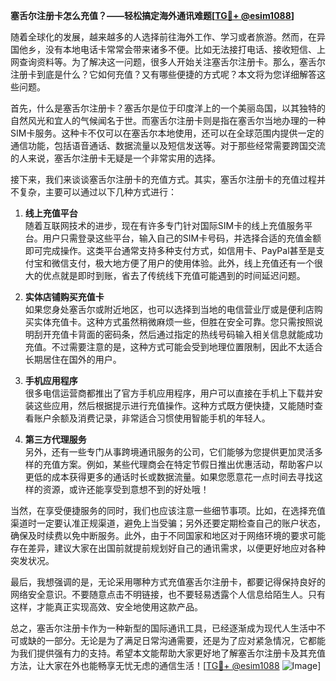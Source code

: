 **塞舌尔注册卡怎么充值？——轻松搞定海外通讯难题[[TG💪+ @esim1088](https://t.me/s/esim1088)]**

随着全球化的发展，越来越多的人选择前往海外工作、学习或者旅游。然而，在异国他乡，没有本地电话卡常常会带来诸多不便。比如无法接打电话、接收短信、上网查询资料等。为了解决这一问题，很多人开始关注塞舌尔注册卡。那么，塞舌尔注册卡到底是什么？它如何充值？又有哪些便捷的方式呢？本文将为您详细解答这些问题。

首先，什么是塞舌尔注册卡？塞舌尔是位于印度洋上的一个美丽岛国，以其独特的自然风光和宜人的气候闻名于世。而塞舌尔注册卡则是指在塞舌尔当地办理的一种SIM卡服务。这种卡不仅可以在塞舌尔本地使用，还可以在全球范围内提供一定的通信功能，包括语音通话、数据流量以及短信发送等。对于那些经常需要跨国交流的人来说，塞舌尔注册卡无疑是一个非常实用的选择。

接下来，我们来谈谈塞舌尔注册卡的充值方式。其实，塞舌尔注册卡的充值过程并不复杂，主要可以通过以下几种方式进行：

1. **线上充值平台**  
   随着互联网技术的进步，现在有许多专门针对国际SIM卡的线上充值服务平台。用户只需登录这些平台，输入自己的SIM卡号码，并选择合适的充值金额即可完成操作。这类平台通常支持多种支付方式，如信用卡、PayPal甚至是支付宝和微信支付，极大地方便了用户的使用体验。此外，线上充值还有一个很大的优点就是即时到账，省去了传统线下充值可能遇到的时间延迟问题。

2. **实体店铺购买充值卡**  
   如果您身处塞舌尔或附近地区，也可以选择到当地的电信营业厅或是便利店购买实体充值卡。这种方式虽然稍微麻烦一些，但胜在安全可靠。您只需按照说明刮开充值卡背面的密码条，然后通过指定的热线号码输入相关信息就能成功充值。不过需要注意的是，这种方式可能会受到地理位置限制，因此不太适合长期居住在国外的用户。

3. **手机应用程序**  
   很多电信运营商都推出了官方手机应用程序，用户可以直接在手机上下载并安装这些应用，然后根据提示进行充值操作。这种方式既方便快捷，又能随时查看账户余额及消费记录，非常适合习惯使用智能手机的年轻人。

4. **第三方代理服务**  
   另外，还有一些专门从事跨境通讯服务的公司，它们能够为您提供更加灵活多样的充值方案。例如，某些代理商会在特定节假日推出优惠活动，帮助客户以更低的成本获得更多的通话时长或数据流量。如果您愿意花一点时间去寻找这样的资源，或许还能享受到意想不到的好处哦！

当然，在享受便捷服务的同时，我们也应该注意一些细节事项。比如，在选择充值渠道时一定要认准正规渠道，避免上当受骗；另外还要定期检查自己的账户状态，确保及时续费以免中断服务。此外，由于不同国家和地区对于网络环境的要求可能存在差异，建议大家在出国前就提前规划好自己的通讯需求，以便更好地应对各种突发状况。

最后，我想强调的是，无论采用哪种方式充值塞舌尔注册卡，都要记得保持良好的网络安全意识。不要随意点击不明链接，也不要轻易透露个人信息给陌生人。只有这样，才能真正实现高效、安全地使用这款产品。

总之，塞舌尔注册卡作为一种新型的国际通讯工具，已经逐渐成为现代人生活中不可或缺的一部分。无论是为了满足日常沟通需要，还是为了应对紧急情况，它都能为我们提供强有力的支持。希望本文能帮助大家更好地了解塞舌尔注册卡及其充值方法，让大家在外也能畅享无忧无虑的通信生活！[[TG💪+ @esim1088](https://t.me/s/esim1088) ![Image](https://i.postimg.cc/4NQfJmqS/Snipaste-2025-05-13-00-14-12.png)]
